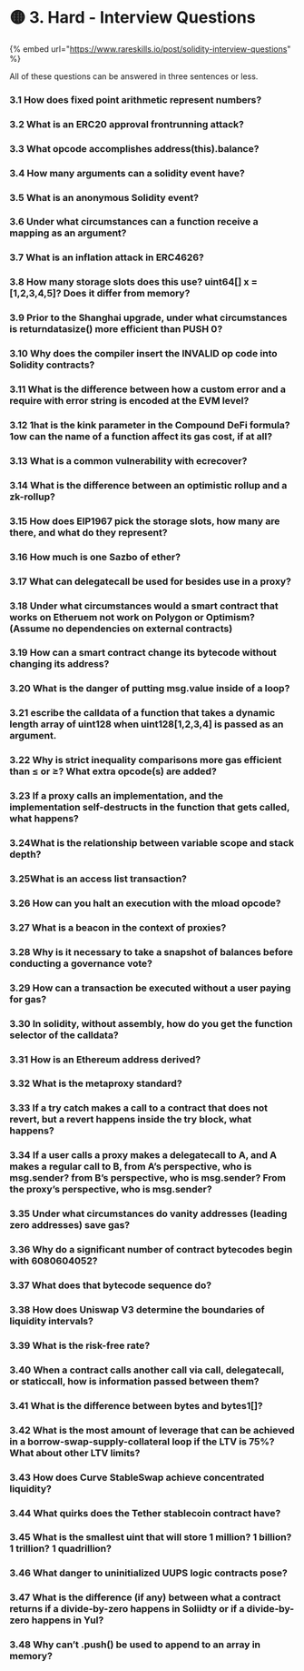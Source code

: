 # 🟡 3. Hard - Interview Questions

{% embed url="https://www.rareskills.io/post/solidity-interview-questions" %}

All of these questions can be answered in three sentences or less.

### 3.1 How does fixed point arithmetic represent numbers?



### 3.2 What is an ERC20 approval frontrunning attack?



### 3.3 What opcode accomplishes address(this).balance?



### 3.4 How many arguments can a solidity event have?



### 3.5 What is an anonymous Solidity event?



### 3.6 Under what circumstances can a function receive a mapping as an argument?



### 3.7 What is an inflation attack in ERC4626?



### 3.8 How many storage slots does this use? uint64\[] x = \[1,2,3,4,5]? Does it differ from memory?&#x20;



### 3.9 Prior to the Shanghai upgrade, under what circumstances is returndatasize() more efficient than PUSH 0?



### 3.10 Why does the compiler insert the INVALID op code into Solidity contracts?



### 3.11 What is the difference between how a custom error and a require with error string is encoded at the EVM level?



### 3.12 1hat is the kink parameter in the Compound DeFi formula? 1ow can the name of a function affect its gas cost, if at all?



### 3.13 What is a common vulnerability with ecrecover?



### 3.14 What is the difference between an optimistic rollup and a zk-rollup?



### 3.15 How does EIP1967 pick the storage slots, how many are there, and what do they represent?



### 3.16 How much is one Sazbo of ether?



### 3.17 What can delegatecall be used for besides use in a proxy?



### 3.18 Under what circumstances would a smart contract that works on Etheruem not work on Polygon or Optimism? (Assume no dependencies on external contracts)



### 3.19 How can a smart contract change its bytecode without changing its address?



### 3.20 What is the danger of putting msg.value inside of a loop?



### 3.21 escribe the calldata of a function that takes a dynamic length array of uint128 when uint128\[1,2,3,4] is passed as an argument.



### 3.22 Why is strict inequality comparisons more gas efficient than ≤ or ≥? What extra opcode(s) are added?



### 3.23 If a proxy calls an implementation, and the implementation self-destructs in the function that gets called, what happens?



### 3.24What is the relationship between variable scope and stack depth?



### 3.25What is an access list transaction?



### 3.26 How can you halt an execution with the mload opcode?



### 3.27 What is a beacon in the context of proxies?



### 3.28 Why is it necessary to take a snapshot of balances before conducting a governance vote?



### 3.29 How can a transaction be executed without a user paying for gas?



### 3.30 In solidity, without assembly, how do you get the function selector of the calldata?



### 3.31 How is an Ethereum address derived?



### 3.32 What is the metaproxy standard?



### 3.33 If a try catch makes a call to a contract that does not revert, but a revert happens inside the try block, what happens?



### 3.34 If a user calls a proxy makes a delegatecall to A, and A makes a regular call to B, from A’s perspective, who is msg.sender? from B’s perspective, who is msg.sender? From the proxy’s perspective, who is msg.sender?



### 3.35 Under what circumstances do vanity addresses (leading zero addresses) save gas?



### 3.36 Why do a significant number of contract bytecodes begin with 6080604052?



### 3.37 What does that bytecode sequence do?



### 3.38 How does Uniswap V3 determine the boundaries of liquidity intervals?



### 3.39 What is the risk-free rate?



### 3.40 When a contract calls another call via call, delegatecall, or staticcall, how is information passed between them?



### 3.41 What is the difference between bytes and bytes1\[]?



### 3.42 What is the most amount of leverage that can be achieved in a borrow-swap-supply-collateral loop if the LTV is 75%? What about other LTV limits?



### 3.43 How does Curve StableSwap achieve concentrated liquidity?



### 3.44 What quirks does the Tether stablecoin contract have?



### 3.45 What is the smallest uint that will store 1 million? 1 billion? 1 trillion? 1 quadrillion?



### 3.46 What danger to uninitialized UUPS logic contracts pose?



### 3.47 What is the difference (if any) between what a contract returns if a divide-by-zero happens in Soliidty or if a divide-by-zero happens in Yul?



### 3.48 Why can’t .push() be used to append to an array in memory?

